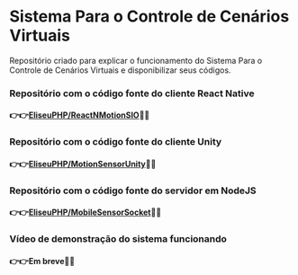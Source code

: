 # Sistema Para o Controle de Cenários Virtuais
Repositório criado para explicar o funcionamento do Sistema Para o Controle de Cenários Virtuais e disponibilizar seus códigos.

### Repositório com o código fonte do cliente React Native
#### 👉👉[EliseuPHP/ReactNMotionSIO](https://github.com/EliseuPHP/ReactNMotionSIO)🤝🤝

### Repositório com o código fonte do cliente Unity
#### 👉👉[EliseuPHP/MotionSensorUnity](https://github.com/EliseuPHP/MotionSensorUnity)🤝🤝

### Repositório com o código fonte do servidor em NodeJS
#### 👉👉[EliseuPHP/MobileSensorSocket](https://github.com/EliseuPHP/MobileSensorSocket)🤝🤝

### Vídeo de demonstração do sistema funcionando
#### 👉👉Em breve🤝🤝
